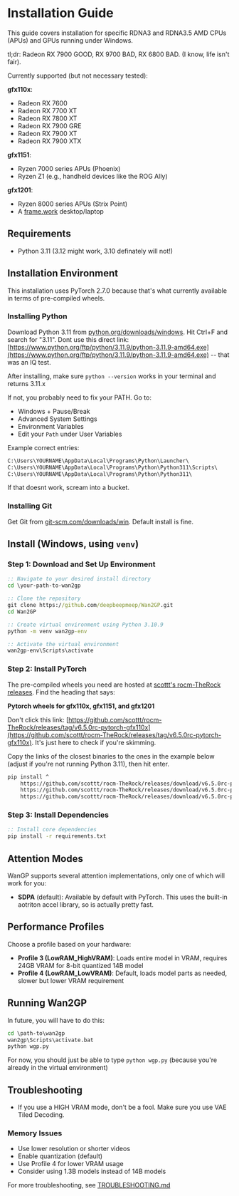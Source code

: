 # Installation Guide

This guide covers installation for specific RDNA3 and RDNA3.5 AMD CPUs (APUs) and GPUs
running under Windows. 

tl;dr: Radeon RX 7900 GOOD, RX 9700 BAD, RX 6800 BAD. (I know, life isn't fair).

Currently supported (but not necessary tested):

**gfx110x**:

* Radeon RX 7600
* Radeon RX 7700 XT
* Radeon RX 7800 XT
* Radeon RX 7900 GRE
* Radeon RX 7900 XT
* Radeon RX 7900 XTX

**gfx1151**:

* Ryzen 7000 series APUs (Phoenix)
* Ryzen Z1 (e.g., handheld devices like the ROG Ally)

**gfx1201**:

* Ryzen 8000 series APUs (Strix Point) 
* A [frame.work](https://frame.work/au/en/desktop) desktop/laptop


## Requirements

- Python 3.11 (3.12 might work, 3.10 definately will not!)

## Installation Environment

This installation uses PyTorch 2.7.0 because that's what currently available in
terms of pre-compiled wheels.

### Installing Python

Download Python 3.11 from [python.org/downloads/windows](https://www.python.org/downloads/windows/). Hit Ctrl+F and search for "3.11". Dont use this direct link: [https://www.python.org/ftp/python/3.11.9/python-3.11.9-amd64.exe](https://www.python.org/ftp/python/3.11.9/python-3.11.9-amd64.exe) -- that was an IQ test.

After installing, make sure `python --version` works in your terminal and returns 3.11.x

If not, you probably need to fix your PATH. Go to:

* Windows + Pause/Break
* Advanced System Settings
* Environment Variables
* Edit your `Path` under User Variables

Example correct entries:

```cmd
C:\Users\YOURNAME\AppData\Local\Programs\Python\Launcher\
C:\Users\YOURNAME\AppData\Local\Programs\Python\Python311\Scripts\
C:\Users\YOURNAME\AppData\Local\Programs\Python\Python311\
```

If that doesnt work, scream into a bucket.

### Installing Git

Get Git from [git-scm.com/downloads/win](https://git-scm.com/downloads/win). Default install is fine.


## Install (Windows, using `venv`)

### Step 1: Download and Set Up Environment

```cmd
:: Navigate to your desired install directory
cd \your-path-to-wan2gp

:: Clone the repository
git clone https://github.com/deepbeepmeep/Wan2GP.git
cd Wan2GP

:: Create virtual environment using Python 3.10.9
python -m venv wan2gp-env

:: Activate the virtual environment
wan2gp-env\Scripts\activate
```

### Step 2: Install PyTorch

The pre-compiled wheels you need are hosted at [scottt's rocm-TheRock releases](https://github.com/scottt/rocm-TheRock/releases). Find the heading that says:

**Pytorch wheels for gfx110x, gfx1151, and gfx1201**

Don't click this link: [https://github.com/scottt/rocm-TheRock/releases/tag/v6.5.0rc-pytorch-gfx110x](https://github.com/scottt/rocm-TheRock/releases/tag/v6.5.0rc-pytorch-gfx110x). It's just here to check if you're skimming.

Copy the links of the closest binaries to the ones in the example below (adjust if you're not running Python 3.11), then hit enter.

```cmd
pip install ^
    https://github.com/scottt/rocm-TheRock/releases/download/v6.5.0rc-pytorch-gfx110x/torch-2.7.0a0+rocm_git3f903c3-cp311-cp311-win_amd64.whl ^
    https://github.com/scottt/rocm-TheRock/releases/download/v6.5.0rc-pytorch-gfx110x/torchaudio-2.7.0a0+52638ef-cp311-cp311-win_amd64.whl ^
    https://github.com/scottt/rocm-TheRock/releases/download/v6.5.0rc-pytorch-gfx110x/torchvision-0.22.0+9eb57cd-cp311-cp311-win_amd64.whl
```

### Step 3: Install Dependencies

```cmd
:: Install core dependencies
pip install -r requirements.txt
```

## Attention Modes

WanGP supports several attention implementations, only one of which will work for you:

- **SDPA** (default): Available by default with PyTorch.  This uses the built-in aotriton accel library, so is actually pretty fast.

## Performance Profiles

Choose a profile based on your hardware:

- **Profile 3 (LowRAM_HighVRAM)**: Loads entire model in VRAM, requires 24GB VRAM for 8-bit quantized 14B model
- **Profile 4 (LowRAM_LowVRAM)**: Default, loads model parts as needed, slower but lower VRAM requirement

## Running Wan2GP

In future, you will have to do this:

```cmd
cd \path-to\wan2gp
wan2gp\Scripts\activate.bat
python wgp.py
```

For now, you should just be able to type `python wgp.py` (because you're already in the virtual environment)

## Troubleshooting

- If you use a HIGH VRAM mode, don't be a fool.  Make sure you use VAE Tiled Decoding.

### Memory Issues

- Use lower resolution or shorter videos
- Enable quantization (default)
- Use Profile 4 for lower VRAM usage
- Consider using 1.3B models instead of 14B models

For more troubleshooting, see [TROUBLESHOOTING.md](TROUBLESHOOTING.md) 
